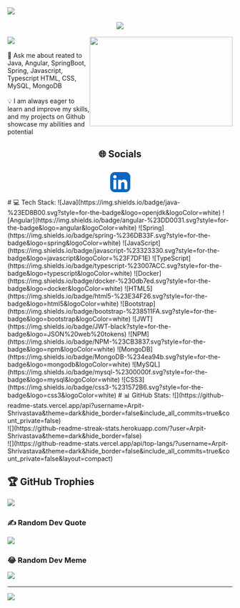 <img src="https://user-images.githubusercontent.com/73097560/115834477-dbab4500-a447-11eb-908a-139a6edaec5c.gif">

<p align="center">
     <a>
     <img src="https://readme-typing-svg.demolab.com?font=Fira+Code&size=25&pause=1000&center=true&vCenter=true&random=false&width=600&lines=Hello+there!+this+is+Arpit+Shrivastava;A+Full+Stack+Developer"></a>
      </p>
      
<img src="https://user-images.githubusercontent.com/73097560/115834477-dbab4500-a447-11eb-908a-139a6edaec5c.gif">


<img align="right" src="https://media4.giphy.com/media/qgQUggAC3Pfv687qPC/giphy.gif?cid=ecf05e47j82j1ewpwac2svh7jd99clh7l0p0f1xud69jdzg1&ep=v1_gifs_search&rid=giphy.gif&ct=g" style="width:320px; height:200px;">


💬 Ask me about reated to Java, Angular, SpringBoot, Spring, Javascript, Typescript HTML, CSS, MySQL, MongoDB <br>
<br>
💡 I am always eager to learn and improve my skills, and my projects on Github showcase my abilities and potential
<br>

<h2 align="center">🌐 Socials</h2>

<div align="center">  
     <a href="https://linkedin.com/in/arpit-shrivastava21" target="_blank"><img style="margin: 10px" src="https://github.com/tandpfun/skill-icons/blob/main/icons/LinkedIn.svg" alt="LinkedIn" height="45" /></a> 
</div>
# 💻 Tech Stack:
![Java](https://img.shields.io/badge/java-%23ED8B00.svg?style=for-the-badge&logo=openjdk&logoColor=white) ![Angular](https://img.shields.io/badge/angular-%23DD0031.svg?style=for-the-badge&logo=angular&logoColor=white) ![Spring](https://img.shields.io/badge/spring-%236DB33F.svg?style=for-the-badge&logo=spring&logoColor=white) ![JavaScript](https://img.shields.io/badge/javascript-%23323330.svg?style=for-the-badge&logo=javascript&logoColor=%23F7DF1E) ![TypeScript](https://img.shields.io/badge/typescript-%23007ACC.svg?style=for-the-badge&logo=typescript&logoColor=white) ![Docker](https://img.shields.io/badge/docker-%230db7ed.svg?style=for-the-badge&logo=docker&logoColor=white) ![HTML5](https://img.shields.io/badge/html5-%23E34F26.svg?style=for-the-badge&logo=html5&logoColor=white) ![Bootstrap](https://img.shields.io/badge/bootstrap-%238511FA.svg?style=for-the-badge&logo=bootstrap&logoColor=white) ![JWT](https://img.shields.io/badge/JWT-black?style=for-the-badge&logo=JSON%20web%20tokens) ![NPM](https://img.shields.io/badge/NPM-%23CB3837.svg?style=for-the-badge&logo=npm&logoColor=white) ![MongoDB](https://img.shields.io/badge/MongoDB-%234ea94b.svg?style=for-the-badge&logo=mongodb&logoColor=white) ![MySQL](https://img.shields.io/badge/mysql-%2300000f.svg?style=for-the-badge&logo=mysql&logoColor=white)  ![CSS3](https://img.shields.io/badge/css3-%231572B6.svg?style=for-the-badge&logo=css3&logoColor=white)
# 📊 GitHub Stats:
![](https://github-readme-stats.vercel.app/api?username=Arpit-Shrivastava&theme=dark&hide_border=false&include_all_commits=true&count_private=false)<br/>
![](https://github-readme-streak-stats.herokuapp.com/?user=Arpit-Shrivastava&theme=dark&hide_border=false)<br/>
![](https://github-readme-stats.vercel.app/api/top-langs/?username=Arpit-Shrivastava&theme=dark&hide_border=false&include_all_commits=true&count_private=false&layout=compact)

## 🏆 GitHub Trophies
![](https://github-profile-trophy.vercel.app/?username=Arpit-Shrivastava&theme=radical&no-frame=false&no-bg=false&margin-w=4)

### ✍️ Random Dev Quote
![](https://quotes-github-readme.vercel.app/api?type=horizontal&theme=radical)

### 😂 Random Dev Meme
<img src='https://randommeme-five.vercel.app/' style="height: 400px;"/>

---
[![](https://visitcount.itsvg.in/api?id=Arpit-Shrivastava&icon=2&color=0)](https://visitcount.itsvg.in)

<!-- Proudly created with GPRM ( https://gprm.itsvg.in ) -->
